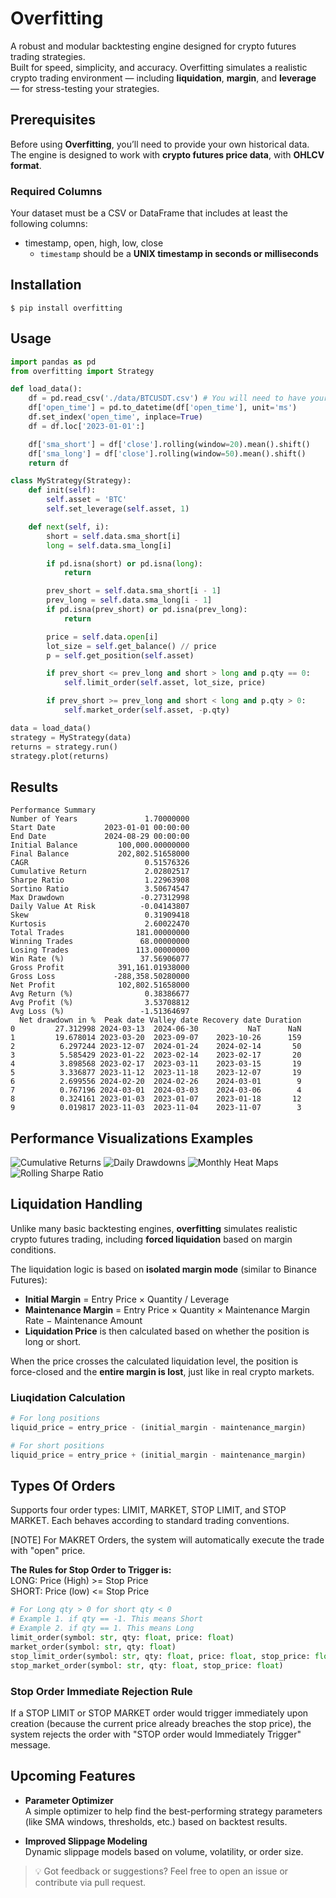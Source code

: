# Overfitting

A robust and modular backtesting engine designed for crypto futures trading strategies.  
Built for speed, simplicity, and accuracy. Overfitting simulates a realistic crypto trading environment — including **liquidation**, **margin**, and **leverage** — for stress-testing your strategies.

## Prerequisites

Before using **Overfitting**, you’ll need to provide your own historical data.  
The engine is designed to work with **crypto futures price data**, with **OHLCV format**.

### Required Columns

Your dataset must be a CSV or DataFrame that includes at least the following columns:
- timestamp, open, high, low, close
  - `timestamp` should be a **UNIX timestamp in seconds or milliseconds**

## Installation
    $ pip install overfitting


## Usage
```python
import pandas as pd
from overfitting import Strategy

def load_data():
    df = pd.read_csv('./data/BTCUSDT.csv') # You will need to have your own DATA!
    df['open_time'] = pd.to_datetime(df['open_time'], unit='ms')
    df.set_index('open_time', inplace=True)
    df = df.loc['2023-01-01':]

    df['sma_short'] = df['close'].rolling(window=20).mean().shift()
    df['sma_long'] = df['close'].rolling(window=50).mean().shift()
    return df

class MyStrategy(Strategy):
    def init(self):
        self.asset = 'BTC'
        self.set_leverage(self.asset, 1)

    def next(self, i):
        short = self.data.sma_short[i]
        long = self.data.sma_long[i]

        if pd.isna(short) or pd.isna(long):
            return

        prev_short = self.data.sma_short[i - 1]
        prev_long = self.data.sma_long[i - 1]
        if pd.isna(prev_short) or pd.isna(prev_long):
            return

        price = self.data.open[i]
        lot_size = self.get_balance() // price
        p = self.get_position(self.asset)

        if prev_short <= prev_long and short > long and p.qty == 0:
            self.limit_order(self.asset, lot_size, price)

        if prev_short >= prev_long and short < long and p.qty > 0:
            self.market_order(self.asset, -p.qty)

data = load_data()
strategy = MyStrategy(data)
returns = strategy.run()
strategy.plot(returns)
```

Results
-------
```text
Performance Summary
Number of Years               1.70000000
Start Date           2023-01-01 00:00:00
End Date             2024-08-29 00:00:00
Initial Balance         100,000.00000000
Final Balance           202,802.51658000
CAGR                          0.51576326
Cumulative Return             2.02802517
Sharpe Ratio                  1.22963908
Sortino Ratio                 3.50674547
Max Drawdown                 -0.27312998
Daily Value At Risk          -0.04143807
Skew                          0.31909418
Kurtosis                      2.60022470
Total Trades                181.00000000
Winning Trades               68.00000000
Losing Trades               113.00000000
Win Rate (%)                 37.56906077
Gross Profit            391,161.01938000
Gross Loss             -288,358.50280000
Net Profit              102,802.51658000
Avg Return (%)                0.38386677
Avg Profit (%)                3.53708812
Avg Loss (%)                 -1.51364697
  Net drawdown in %  Peak date Valley date Recovery date Duration
0         27.312998 2024-03-13  2024-06-30           NaT      NaN
1         19.678014 2023-03-20  2023-09-07    2023-10-26      159
2          6.297244 2023-12-07  2024-01-24    2024-02-14       50
3          5.585429 2023-01-22  2023-02-14    2023-02-17       20
4          3.898568 2023-02-17  2023-03-11    2023-03-15       19
5          3.336877 2023-11-12  2023-11-18    2023-12-07       19
6          2.699556 2024-02-20  2024-02-26    2024-03-01        9
7          0.767196 2024-03-01  2024-03-03    2024-03-06        4
8          0.324161 2023-01-03  2023-01-07    2023-01-18       12
9          0.019817 2023-11-03  2023-11-04    2023-11-07        3
```

## Performance Visualizations Examples

![Cumulative Returns](https://raw.githubusercontent.com/dohyunkjuly/overfitting/main/documents/culmulative_returns.png)
![Daily Drawdowns](https://raw.githubusercontent.com/dohyunkjuly/overfitting/main/documents/daily_drawdowns.png)
![Monthly Heat Maps](https://raw.githubusercontent.com/dohyunkjuly/overfitting/main/documents/monthly_heat_maps.png)
![Rolling Sharpe Ratio](https://raw.githubusercontent.com/dohyunkjuly/overfitting/main/documents/rolling_sharpe_ratio.png)

## Liquidation Handling

Unlike many basic backtesting engines, **overfitting** simulates realistic crypto futures trading, including **forced liquidation** based on margin conditions.

The liquidation logic is based on **isolated margin mode** (similar to Binance Futures):

- **Initial Margin** = Entry Price × Quantity / Leverage  
- **Maintenance Margin** = Entry Price × Quantity × Maintenance Margin Rate − Maintenance Amount  
- **Liquidation Price** is then calculated based on whether the position is long or short.

When the price crosses the calculated liquidation level, the position is force-closed and the **entire margin is lost**, just like in real crypto markets.

### Liuqidation Calculation

```python
# For long positions
liquid_price = entry_price - (initial_margin - maintenance_margin)

# For short positions
liquid_price = entry_price + (initial_margin - maintenance_margin)
```

## Types Of Orders
Supports four order types: LIMIT, MARKET, STOP LIMIT, and STOP MARKET. Each behaves according to standard trading conventions.

[NOTE] For MAKRET Orders, the system will automatically execute the trade with "open" price.

**The Rules for Stop Order to Trigger is:** <br>
LONG: Price (High) >= Stop Price <br>
SHORT: Price (low) <= Stop Price
```python
# For Long qty > 0 for short qty < 0
# Example 1. if qty == -1. This means Short
# Example 2. if qty == 1. This means Long
limit_order(symbol: str, qty: float, price: float)
market_order(symbol: str, qty: float)
stop_limit_order(symbol: str, qty: float, price: float, stop_price: float)
stop_market_order(symbol: str, qty: float, stop_price: float)
```

### Stop Order Immediate Rejection Rule
If a STOP LIMIT or STOP MARKET order would trigger immediately upon creation (because the current price already breaches the stop price), the system rejects the order with "STOP order would Immediately Trigger" message.

## Upcoming Features

- **Parameter Optimizer**  
  A simple optimizer to help find the best-performing strategy parameters (like SMA windows, thresholds, etc.) based on backtest results.

- **Improved Slippage Modeling**  
  Dynamic slippage models based on volume, volatility, or order size.

> 💡 Got feedback or suggestions? Feel free to open an issue or contribute via pull request.
